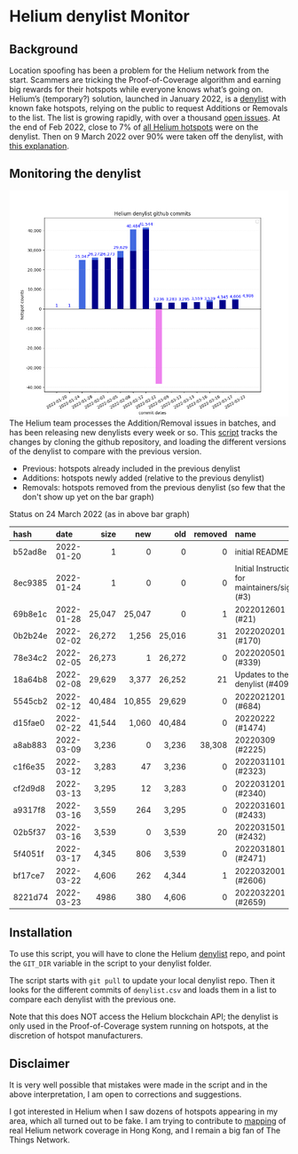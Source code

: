 # Helium denylist Monitor

## Background

Location spoofing has been a problem for the Helium network from the start. Scammers are tricking the Proof-of-Coverage algorithm and earning big rewards for their hotspots while everyone knows what’s going on. Helium’s (temporary?) solution, launched in January 2022, is a [denylist](https://github.com/helium/denylist) with known fake hotspots, relying on the public to request Additions or Removals to the list. The list is growing rapidly, with over a thousand [open issues](https://github.com/helium/denylist/issues). At the end of Feb 2022, close to 7% of [all Helium hotspots](https://explorer.helium.com/) were on the denylist. Then on 9 March 2022 over 90% were taken off the denylist, with [this explanation](https://github.com/helium/denylist/pull/2225).

## Monitoring the denylist

![](20220324_Helium_denylist_github_commits.png)
The Helium team processes the Addition/Removal issues in batches, and has been releasing new denylists every week or so. This [script](monitor_denylist.py) tracks the changes by cloning the github repository, and loading the different versions of the denylist to compare with the previous version.

* Previous: hotspots already included in the previous denylist
* Additions: hotspots newly added (relative to the previous denylist) 
* Removals: hotspots removed from the previous denylist (so few that the don't show up yet on the bar graph)

Status on 24 March 2022 (as in above bar graph)

|hash|date|size|new|old|removed|name|
|:---|:-----------|---:|---:|---:|---:|:---|
| b52ad8e | 2022-01-20 | 1 | 0 | 0 | 0 | initial README |
| 8ec9385 | 2022-01-24 | 1 | 0 | 0 | 0 | Initial Instructions for maintainers/signers (#3) |
| 69b8e1c | 2022-01-28 | 25,047 | 25,047 | 0 | 1 | 2022012601 (#21) |
| 0b2b24e | 2022-02-02 | 26,272 | 1,256 | 25,016 | 31 | 2022020201 (#170) |
| 78e34c2 | 2022-02-05 | 26,273 | 1 | 26,272 | 0 | 2022020501 (#339) |
| 18a64b8 | 2022-02-08 | 29,629 | 3,377 | 26,252 | 21 | Updates to the denylist (#409) |
| 5545cb2 | 2022-02-12 | 40,484 | 10,855 | 29,629 | 0 | 2022021201 (#684) |
| d15fae0 | 2022-02-22 | 41,544 | 1,060 | 40,484 | 0 | 20220222 (#1474) |
| a8ab883 | 2022-03-09 | 3,236 | 0 | 3,236 | 38,308 | 20220309 (#2225) |
| c1f6e35 | 2022-03-12 | 3,283 | 47 | 3,236 | 0 | 2022031101 (#2323) |
| cf2d9d8 | 2022-03-13 | 3,295 | 12 | 3,283 | 0 | 2022031201 (#2340) |
| a9317f8 | 2022-03-16 | 3,559 | 264 | 3,295 | 0 | 2022031601 (#2433) |
| 02b5f37 | 2022-03-16 | 3,539 | 0 | 3,539 | 20 | 2022031501 (#2432) |
| 5f4051f | 2022-03-17 | 4,345 | 806 | 3,539 | 0 | 2022031801 (#2471) |
| bf17ce7 | 2022-03-22 | 4,606 | 262 | 4,344 | 1 | 2022032001 (#2606) |
| 8221d74 | 2022-03-23 | 4986 | 380 | 4,606 | 0 | 2022032201 (#2659) |

## Installation
To use this script, you will have to clone the Helium [denylist](https://github.com/helium/denylist) repo, and point the `GIT_DIR` variable in the script to your denylist folder.

The script starts with `git pull` to update your local denylist repo. Then it looks for the different commits of `denylist.csv` and loads them in a list to compare each denylist with the previous one.

Note that this does NOT access the Helium blockchain API; the denylist is only used in the Proof-of-Coverage system running on hotspots, at the discretion of hotspot manufacturers.

## Disclaimer
It is very well possible that mistakes were made in the script and in the above interpretation, I am open to corrections and suggestions.

I got interested in Helium when I saw dozens of hotspots appearing in my area, which all turned out to be fake. I am trying to contribute to [mapping](https://cassiopeia.hk/finding-real-helium-hotspots-in-hong-kong) of real Helium network coverage in Hong Kong, and I remain a big fan of The Things Network.



